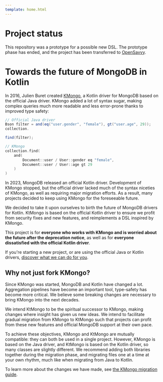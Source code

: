 ```yaml
---
template: home.html
---
```


# Project status

This repository was a prototype for a possible new DSL. The prototype phase has ended, and the project has been transferred to [OpenSavvy](https://gitlab.com/opensavvy/ktmongo).

# Towards the future of MongoDB in Kotlin

In 2016, Julien Buret created [KMongo](https://github.com/Litote/kmongo), a Kotlin driver for MongoDB based on the official Java driver. KMongo added a lot of syntax sugar, making complex queries much more readable and less error-prone thanks to improved type safety:

```java
// Official Java driver
Bson filter = and(eq("user.gender", "female"), gt("user.age", 29));
collection.

find(filter);
```

```kotlin
// KMongo
collection.find(
	and(
		Document::user / User::gender eq "female",
		Document::user / User::age gt 29
	)
)
```

In 2023, MongoDB released an official Kotlin driver. Development of KMongo stopped, but the official driver lacked much of the syntax niceties of KMongo, as well as requiring major migration efforts. As a result, many projects decided to keep using KMongo for the foreseeable future.

We decided to take it upon ourselves to birth the future of MongoDB drivers for Kotlin. KtMongo is based on the official Kotlin driver to ensure we profit from security fixes and new features, and reimplements a DSL inspired by KMongo.

This project is for **everyone who works with KMongo and is worried about the future after the deprecation notice**, as well as for **everyone dissatisfied with the official Kotlin driver**.

If you're starting a new project, or are using the official Java or Kotlin drivers, [discover what we can do for you](guides/overview.md).

## Why not just fork KMongo?

Since KMongo was started, MongoDB and Kotlin have changed a lot. Aggregation pipelines have become an important tool, type-safety has become more critical. We believe some breaking changes are necessary to bring KMongo into the next decades.

We intend KtMongo to be the spiritual successor to KMongo, making changes where insight has given us new ideas. We intend to facilitate gradual migration from KMongo to KtMongo such that projects can profit from these new features and official MongoDB support at their own pace.

To achieve these objectives, KMongo and KtMongo are mutually compatible: they can both be used in a single project. However, KMongo is based on the Java driver, and KtMongo is based on the Kotlin driver, so many classes are slightly different. We recommend adding both libraries together during the migration phase, and migrating files one at a time at your own rhythm, much like when migrating from Java to Kotlin.

To learn more about the changes we have made, see [the KMongo migration guide](migrate-from-kmongo/why.md).
